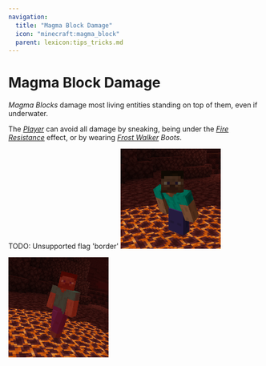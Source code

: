```yaml
---
navigation:
  title: "Magma Block Damage"
  icon: "minecraft:magma_block"
  parent: lexicon:tips_tricks.md
---
```


# Magma Block Damage

*Magma Blocks* damage most living entities standing on top of them, even if underwater. 

The [*Player*](../creatures/human-player.md) can avoid all damage by sneaking, being under the [*Fire Resistance*](../brewing/effect.md#fire_resistance) effect, or by wearing [*Frost Walker*](../enchanting/enchantments.md#frost_walker) *Boots*.



TODO: Unsupported flag 'border'
![](magma_sneak_1.png)

![](magma_sneak_2.png)


